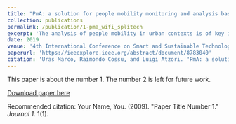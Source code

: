 ```yaml
---
title: "PmA: a solution for people mobility monitoring and analysis based on WiFi probes"
collection: publications
permalink: /publication/1-pma_wifi_splitech
excerpt: 'The analysis of people mobility in urban contexts is of key importance to tackle major issues in different fields, such as those related to urban planning, citizen safety, telecommunications services planning, public transport service deployment. Such an analysis should provide key indicators, such as crowd density per area of interest, people flows, recurrent mobility patterns, mobility heat maps, just to cite a few. In the present paper, we provide a solution named PmA, which relies on the monitoring of WiFi traffic, which is also solicited through the generation of probe requests. The main features of the solution are the followings: preservation of user privacy, extraction of key metrics on user return and permanence, computation of mobility heat maps. Extensive sessions of monitoring and analysis have been carried out in three different pilots: an university campus during classes, an international fair, and a roundabout.'
date: 2019
venue: '4th International Conference on Smart and Sustainable Technologies'
paperurl: 'https://ieeexplore.ieee.org/abstract/document/8783040'
citation: 'Uras Marco, Raimondo Cossu, and Luigi Atzori. "PmA: a solution for people mobility monitoring and analysis based on WiFi probes." 2019 4th International Conference on Smart and Sustainable Technologies (SpliTech). IEEE, 2019.'
---
```

This paper is about the number 1. The number 2 is left for future work.

[Download paper here](https://ieeexplore.ieee.org/abstract/document/8783040)

Recommended citation: Your Name, You. (2009). "Paper Title Number 1." <i>Journal 1</i>. 1(1).